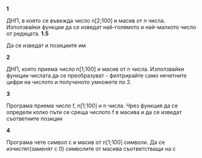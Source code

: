 **1**

ДНП, в която се въвежда число n[2;100] и масив от n числа. Използвайки функции да се изведат най-голямото и най-малкото число от редицата.
**1.5**

Да се изведат и позициите им

**2**

ДНП, която приема число n[1;100] и масив от n числа. Използвайки функции числата да се преобразуват - филтрирайте само нечетните цифри на числото и полученото умножете по 2.

**3**

Програма приема число f, n[1;100]  и n числа. Чрез функция да се определи колко пъти се среща числото f в масива и да се изведат съответните позиции

**4**

Програма чете символ c и масив от n[1;100] символи. Да се изчистят(заменят с 0) символите от масива съответстващи на с
